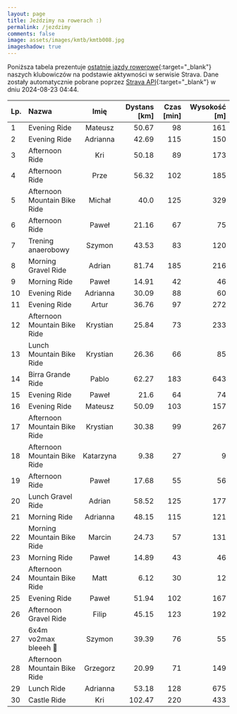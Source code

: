 ```yaml
---
layout: page
title: Jeździmy na rowerach :)
permalink: /jezdzimy
comments: false
image: assets/images/kmtb/kmtb008.jpg
imageshadow: true
---
```


Poniższa tabela prezentuje [ostatnie jazdy rowerowe](https://www.strava.com/clubs/336381){:target="_blank"} naszych klubowiczów na podstawie aktywności w serwisie Strava. Dane zostały automatycznie pobrane poprzez [Strava API](https://developers.strava.com/docs/reference/#api-Clubs-getClubActivitiesById){:target="_blank"} w dniu 2024-08-23 04:44.

Lp. | Nazwa | Imię | Dystans [km] | Czas [min] | Wysokość [m]
:--- | :--- | :---: | ---: | ---: | ---:
1|Evening Ride|Mateusz|50.67|98|161
2|Evening Ride|Adrianna|42.69|115|150
3|Afternoon Ride|Kri|50.18|89|173
4|Afternoon Ride|Prze|56.32|102|185
5|Afternoon Mountain Bike Ride|Michał|40.0|125|329
6|Afternoon Ride|Paweł|21.16|67|75
7|Trening anaerobowy|Szymon|43.53|83|120
8|Morning Gravel Ride|Adrian|81.74|185|216
9|Morning Ride|Paweł|14.91|42|46
10|Evening Ride|Adrianna|30.09|88|60
11|Evening Ride|Artur|36.76|97|272
12|Afternoon Mountain Bike Ride|Krystian|25.84|73|233
13|Lunch Mountain Bike Ride|Krystian|26.36|66|85
14|Birra Grande Ride|Pablo|62.27|183|643
15|Evening Ride|Paweł|21.6|64|74
16|Evening Ride|Mateusz|50.09|103|157
17|Afternoon Mountain Bike Ride|Krystian|30.38|99|267
18|Afternoon Mountain Bike Ride|Katarzyna|9.38|27|9
19|Afternoon Ride|Paweł|17.68|55|56
20|Lunch Gravel Ride|Adrian|58.52|125|177
21|Morning Ride|Adrianna|48.15|115|121
22|Morning Mountain Bike Ride|Marcin|24.73|57|131
23|Morning Ride|Paweł|14.89|43|46
24|Afternoon Mountain Bike Ride|Matt|6.12|30|12
25|Evening Ride|Paweł|51.94|102|167
26|Afternoon Gravel Ride|Filip|45.15|123|192
27|6x4m vo2max bleeeh 🤢|Szymon|39.39|76|55
28|Afternoon Mountain Bike Ride|Grzegorz|20.99|71|149
29|Lunch Ride|Adrianna|53.18|128|675
30|Castle Ride|Kri|102.47|220|433
